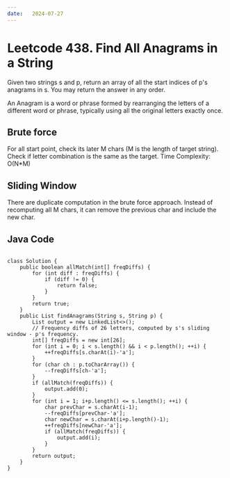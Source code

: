 ```yaml
---
date:   2024-07-27
---
```


# Leetcode 438. Find All Anagrams in a String

Given two strings s and p, return an array of all the start indices of p's anagrams in s. You may return the answer in any order.

An Anagram is a word or phrase formed by rearranging the letters of a different word or phrase, typically using all the original letters exactly once.

## Brute force
For all start point, check its later M chars (M is the length of target string). Check if letter combination is the same as the target.
Time Complexity: O(N*M)

## Sliding Window
There are duplicate computation in the brute force approach. Instead of recomputing all M chars, it can remove the previous char and include the new char.

## Java Code
<pre>
<code>
class Solution {
    public boolean allMatch(int[] freqDiffs) {
        for (int diff : freqDiffs) {
            if (diff != 0) {
                return false;
            }
        }
        return true;
    }
    public List<Integer> findAnagrams(String s, String p) {
        List<Integer> output = new LinkedList<>();
        // Frequency diffs of 26 letters, computed by s's sliding window - p's frequency.
        int[] freqDiffs = new int[26];
        for (int i = 0; i < s.length() && i < p.length(); ++i) {
            ++freqDiffs[s.charAt(i)-'a'];
        }
        for (char ch : p.toCharArray()) {
            --freqDiffs[ch-'a'];
        }
        if (allMatch(freqDiffs)) {
            output.add(0);
        }
        for (int i = 1; i+p.length() <= s.length(); ++i) {
            char prevChar = s.charAt(i-1);
            --freqDiffs[prevChar-'a'];
            char newChar = s.charAt(i+p.length()-1);
            ++freqDiffs[newChar-'a'];
            if (allMatch(freqDiffs)) {
                output.add(i);
            }
        }
        return output;
    }
}
</code>
</pre>
